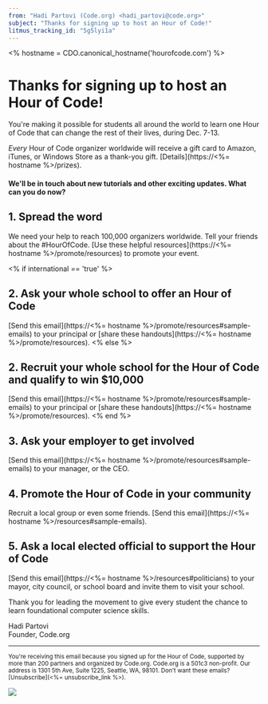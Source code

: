 ```yaml
---
from: "Hadi Partovi (Code.org) <hadi_partovi@code.org>"
subject: "Thanks for signing up to host an Hour of Code!"
litmus_tracking_id: "5g5lyi1a"
---
```

<% hostname = CDO.canonical_hostname('hourofcode.com') %>

# Thanks for signing up to host an Hour of Code!

You're making it possible for students all around the world to learn one Hour of Code that can change the rest of their lives, during Dec. 7-13. 

*Every* Hour of Code organizer worldwide will receive a gift card to Amazon, iTunes, or Windows Store as a thank-you gift. [Details](https://<%= hostname %>/prizes).

#### We'll be in touch about new tutorials and other exciting updates. What can you do now?

## 1. Spread the word
We need your help to reach 100,000 organizers worldwide. Tell your friends about the #HourOfCode. [Use these helpful resources](https://<%= hostname %>/promote/resources) to promote your event.

<% if international == 'true' %>
## 2. Ask your whole school to offer an Hour of Code
[Send this email](https://<%= hostname %>/promote/resources#sample-emails) to your principal or [share these handouts](https://<%= hostname %>/promote/resources). 
<% else %>
## 2. Recruit your whole school for the Hour of Code and qualify to win $10,000
[Send this email](https://<%= hostname %>/promote/resources#sample-emails) to your principal or [share these handouts](https://<%= hostname %>/promote/resources).
<% end %>

## 3. Ask your employer to get involved
[Send this email](https://<%= hostname %>/promote/resources#sample-emails) to your manager, or the CEO.

## 4. Promote the Hour of Code in your community
Recruit a local group or even some friends. [Send this email](https://<%= hostname %>/resources#sample-emails).

## 5. Ask a local elected official to support the Hour of Code
[Send this email](https://<%= hostname %>/resources#politicians) to your mayor, city council, or school board and invite them to visit your school.

Thank you for leading the movement to give every student the chance to learn foundational computer science skills. 

Hadi Partovi<br />
Founder, Code.org

<hr/>
<small>
You're receiving this email because you signed up for the Hour of Code, supported by more than 200 partners and organized by Code.org. Code.org is a 501c3 non-profit. Our address is 1301 5th Ave, Suite 1225, Seattle, WA, 98101. Don't want these emails? [Unsubscribe](<%= unsubscribe_link %>).
</small>

![](<%= tracking_pixel %>)

